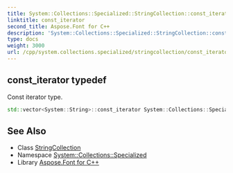 ```yaml
---
title: System::Collections::Specialized::StringCollection::const_iterator typedef
linktitle: const_iterator
second_title: Aspose.Font for C++
description: 'System::Collections::Specialized::StringCollection::const_iterator typedef. Const iterator type in C++.'
type: docs
weight: 3000
url: /cpp/system.collections.specialized/stringcollection/const_iterator/
---
```

## const_iterator typedef


Const iterator type.

```cpp
std::vector<System::String>::const_iterator System::Collections::Specialized::StringCollection::const_iterator
```

## See Also

* Class [StringCollection](../)
* Namespace [System::Collections::Specialized](../../)
* Library [Aspose.Font for C++](../../../)
